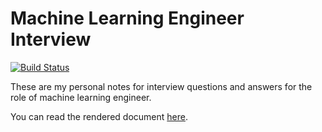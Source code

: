 Machine Learning Engineer Interview
===================================

[![Build Status](https://travis-ci.com/codiply/machine-learning-engineer-interview.svg?branch=master)](https://travis-ci.com/codiply/machine-learning-engineer-interview)


These are my personal notes for interview questions and answers for the role of machine learning engineer.

You can read the rendered document [here](https://codiply.github.io/machine-learning-engineer-interview/).